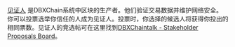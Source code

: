 [见证人](introduction/witness) 是DBXChain系统中区块的生产者。他们验证交易数据并维护网络安全。你可以投票选举你信任的人成为见证人。投票时，你选择的候选人将获得你投出的相同票数。见证人的竞选帖可在这里找到[DBXChaintalk - Stakeholder Proposals Board](https://bitsharestalk.org/index.php/board,75.0.html)。

